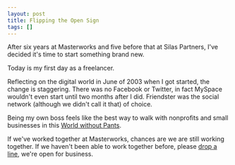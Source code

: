 ```yaml
---
layout: post
title: Flipping the Open Sign
tags: []
---
```


After six years at Masterworks and five before that at Silas Partners, I've decided it's time to start something brand new.

Today is my first day as a freelancer.

Reflecting on the digital world in June of 2003 when I got started, the change is staggering. There was no Facebook or Twitter, in fact MySpace wouldn't even start until two months after I did. Friendster was the social network (although we didn't call it that) of choice.

Being my own boss feels like the best way to walk with nonprofits and small businesses in this [World without Pants](http://www.amazon.com/The-Year-Without-Pants-WordPress-com/dp/1118660633).

If we've worked together at Masterworks, chances are we are still working together. If we haven't been able to work together before, please [drop a line](mailto:jake@shoeinthedoor.com), we're open for business.
